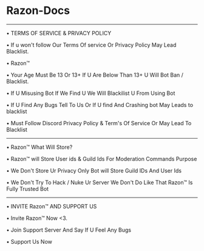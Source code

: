# Razon-Docs

________________________________________________________________________________________

• TERMS OF SERVICE & PRIVACY POLICY

• If u won't follow Our Terms Of service Or Privacy Policy May Lead Blacklist.

• Razon™

• Your Age Must Be 13 Or 13+ If U Are Below Than 13+ U Will Bot Ban / Blacklist.

• If U Misusing Bot If We Find U We Will Blackilist U From Using Bot

• If U Find Any Bugs Tell To Us Or If U find And Crashing bot May Leads to blacklist

• Must Follow Discord Privacy Policy & Term's Of Service Or May Lead To Blacklist

________________________________________________________________________________________

• Razon™ What Will Store?

• Razon™ will Store User ids & Guild Ids For Moderation Commands Purpose

• We Don't Store Ur Privacy Only Bot will Store Guild IDs And User Ids

• We Don't Try To Hack / Nuke Ur Server We Don't Do Like That Razon™ Is Fully Trusted Bot

________________________________________________________________________________________

• INVITE Razon™ AND SUPPORT US

• Invite Razon™ Now <3.

• Join Support Server And Say If U Feel Any Bugs

• Support Us Now
